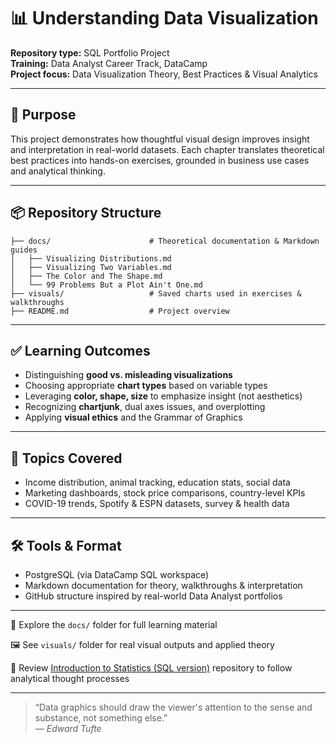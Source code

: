 # 📊 Understanding Data Visualization

**Repository type:** SQL Portfolio Project  
**Training:** Data Analyst Career Track, DataCamp  
**Project focus:** Data Visualization Theory, Best Practices & Visual Analytics

---

## 🎯 Purpose

This project demonstrates how thoughtful visual design improves insight and interpretation in real-world datasets. Each chapter translates theoretical best practices into hands-on exercises, grounded in business use cases and analytical thinking.

---

## 📦 Repository Structure

```
├── docs/                      # Theoretical documentation & Markdown guides
│   ├── Visualizing Distributions.md
│   ├── Visualizing Two Variables.md
│   ├── The Color and The Shape.md
│   └── 99 Problems But a Plot Ain't One.md
├── visuals/                   # Saved charts used in exercises & walkthroughs
├── README.md                  # Project overview
```


---

## ✅ Learning Outcomes

- Distinguishing **good vs. misleading visualizations**
- Choosing appropriate **chart types** based on variable types
- Leveraging **color, shape, size** to emphasize insight (not aesthetics)
- Recognizing **chartjunk**, dual axes issues, and overplotting
- Applying **visual ethics** and the Grammar of Graphics

---

## 📂 Topics Covered

- Income distribution, animal tracking, education stats, social data
- Marketing dashboards, stock price comparisons, country-level KPIs
- COVID-19 trends, Spotify & ESPN datasets, survey & health data

---

## 🛠️ Tools & Format

- PostgreSQL (via DataCamp SQL workspace)
- Markdown documentation for theory, walkthroughs & interpretation
- GitHub structure inspired by real-world Data Analyst portfolios

---

📁 Explore the `docs/` folder for full learning material  

🖼️ See `visuals/` folder for real visual outputs and applied theory

📂 Review [Introduction to Statistics (SQL version)](https://github.com/VibeHarboe/Introduction-to-Statistics.git) repository to follow analytical thought processes  

---

> “Data graphics should draw the viewer's attention to the sense and substance, not something else.”  
> — *Edward Tufte*

